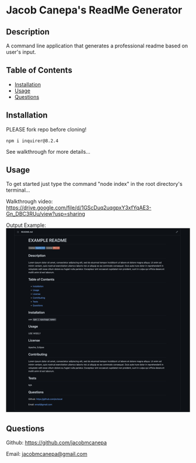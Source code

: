 
  # Jacob Canepa's ReadMe Generator

  ## Description
  A command line application that generates a professional readme based on user's input.

  ## Table of Contents
  - [Installation](#installation)
  - [Usage](#usage)
  - [Questions](#questions)

  ## Installation
  PLEASE fork repo before cloning!
  ```
  npm i inquirer@8.2.4
  ```
  See walkthrough for more details...

  ## Usage
  To get started just type the command "node index" in the root directory's terminal...
  
  Walkthrough video: https://drive.google.com/file/d/1GScDuq2uqgpxY3xfYqAE3-Gn_DBC3RUu/view?usp=sharing 

  Output Example:
  ![README screenshot](./images/example.png)

  ## Questions
  Github: https://github.com/jacobmcanepa
  
  Email: jacobmcanepa@gmail.com
  
  
